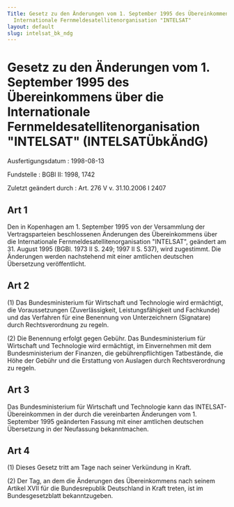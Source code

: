 ```yaml
---
Title: Gesetz zu den Änderungen vom 1. September 1995 des Übereinkommens über die
  Internationale Fernmeldesatellitenorganisation "INTELSAT"
layout: default
slug: intelsat_bk_ndg
---
```


# Gesetz zu den Änderungen vom 1. September 1995 des Übereinkommens über die Internationale Fernmeldesatellitenorganisation "INTELSAT" (INTELSATÜbkÄndG)

Ausfertigungsdatum
:   1998-08-13

Fundstelle
:   BGBl II: 1998, 1742

Zuletzt geändert durch
:   Art. 276 V v. 31.10.2006 I 2407


## Art 1

Den in Kopenhagen am 1. September 1995 von der Versammlung der
Vertragsparteien beschlossenen Änderungen des Übereinkommens über die
Internationale Fernmeldesatellitenorganisation "INTELSAT", geändert am
31\. August 1995 (BGBl. 1973 II S. 249; 1997 II S. 537), wird
zugestimmt. Die Änderungen werden nachstehend mit einer amtlichen
deutschen Übersetzung veröffentlicht.


## Art 2

(1) Das Bundesministerium für Wirtschaft und Technologie wird
ermächtigt, die Voraussetzungen (Zuverlässigkeit, Leistungsfähigkeit
und Fachkunde) und das Verfahren für eine Benennung von Unterzeichnern
(Signatare) durch Rechtsverordnung zu regeln.

(2) Die Benennung erfolgt gegen Gebühr. Das Bundesministerium für
Wirtschaft und Technologie wird ermächtigt, im Einvernehmen mit dem
Bundesministerium der Finanzen, die gebührenpflichtigen Tatbestände,
die Höhe der Gebühr und die Erstattung von Auslagen durch
Rechtsverordnung zu regeln.


## Art 3

Das Bundesministerium für Wirtschaft und Technologie kann das
INTELSAT-Übereinkommen in der durch die vereinbarten Änderungen vom 1.
September 1995 geänderten Fassung mit einer amtlichen deutschen
Übersetzung in der Neufassung bekanntmachen.


## Art 4

(1) Dieses Gesetz tritt am Tage nach seiner Verkündung in Kraft.

(2) Der Tag, an dem die Änderungen des Übereinkommens nach seinem
Artikel XVII für die Bundesrepublik Deutschland in Kraft treten, ist
im Bundesgesetzblatt bekanntzugeben.

